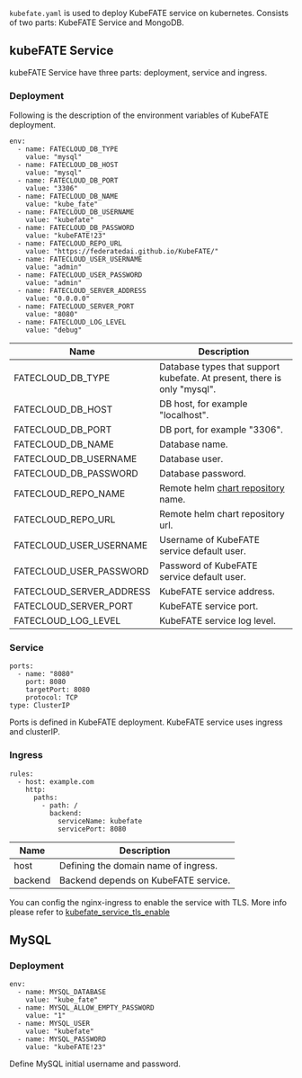 `kubefate.yaml` is used to deploy KubeFATE service on kubernetes. Consists of two parts: KubeFATE Service and MongoDB.

## kubeFATE Service
kubeFATE Service have three parts: deployment, service and ingress.
### Deployment
Following is the description of the environment variables of KubeFATE deployment.
```
env:
  - name: FATECLOUD_DB_TYPE
    value: "mysql"
  - name: FATECLOUD_DB_HOST
    value: "mysql"
  - name: FATECLOUD_DB_PORT
    value: "3306"
  - name: FATECLOUD_DB_NAME
    value: "kube_fate"
  - name: FATECLOUD_DB_USERNAME
    value: "kubefate"
  - name: FATECLOUD_DB_PASSWORD
    value: "kubeFATE!23"
  - name: FATECLOUD_REPO_URL
    value: "https://federatedai.github.io/KubeFATE/"
  - name: FATECLOUD_USER_USERNAME
    value: "admin"
  - name: FATECLOUD_USER_PASSWORD
    value: "admin"
  - name: FATECLOUD_SERVER_ADDRESS
    value: "0.0.0.0"
  - name: FATECLOUD_SERVER_PORT
    value: "8080"
  - name: FATECLOUD_LOG_LEVEL
    value: "debug"
```
| Name                     | Description                                                                         |
|--------------------------|-------------------------------------------------------------------------------------|
| FATECLOUD_DB_TYPE        | Database types that support kubefate. At present, there is only "mysql".            |
| FATECLOUD_DB_HOST        | DB host, for example "localhost".                                                   |
| FATECLOUD_DB_PORT        | DB port, for example "3306".                                                        |
| FATECLOUD_DB_NAME        | Database name.                                                                      |
| FATECLOUD_DB_USERNAME    | Database user.                                                                      |
| FATECLOUD_DB_PASSWORD    | Database password.                                                                  |
| FATECLOUD_REPO_NAME      | Remote helm [chart repository](https://helm.sh/docs/topics/chart_repository/) name. |
| FATECLOUD_REPO_URL       | Remote helm chart repository url.                                                   |
| FATECLOUD_USER_USERNAME  | Username of KubeFATE service default user.                                          |
| FATECLOUD_USER_PASSWORD  | Password of KubeFATE service default user.                                          |
| FATECLOUD_SERVER_ADDRESS | KubeFATE service address.                                                           |
| FATECLOUD_SERVER_PORT    | KubeFATE service port.                                                              |
| FATECLOUD_LOG_LEVEL      | KubeFATE service log level.                                                         |

### Service
```
ports:
  - name: "8080"
    port: 8080
    targetPort: 8080
    protocol: TCP
type: ClusterIP
```
Ports is defined in KubeFATE deployment. KubeFATE service uses ingress and clusterIP.

### Ingress
```
rules:
  - host: example.com
    http:
      paths:
        - path: /
          backend:
            serviceName: kubefate
            servicePort: 8080
```
| Name    | Description                          |
|---------|--------------------------------------|
| host    | Defining the domain name of ingress. |
| backend | Backend depends on KubeFATE service. |

You can config the nginx-ingress to enable the service with TLS. More info please refer to [kubefate_service_tls_enable](./kubefate_service_tls_enable.md)

## MySQL
### Deployment
```
env:
  - name: MYSQL_DATABASE
    value: "kube_fate"
  - name: MYSQL_ALLOW_EMPTY_PASSWORD
    value: "1"
  - name: MYSQL_USER
    value: "kubefate"
  - name: MYSQL_PASSWORD
    value: "kubeFATE!23"
```
Define MySQL initial username and password.